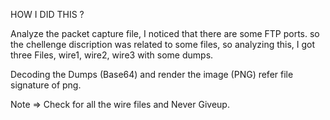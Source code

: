 HOW I DID THIS ?

Analyze the packet capture file, I noticed that there are some FTP ports. so the chellenge discription was related to some files, so analyzing this, I got three Files, 
wire1, wire2, wire3 with some dumps.

Decoding the Dumps (Base64) and render the image (PNG) refer file signature of png. 

Note => Check for all the wire files and Never Giveup.
